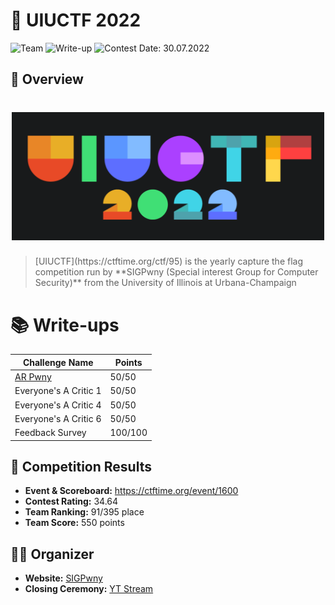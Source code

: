 # 🚩 UIUCTF 2022 

![Team](https://img.shields.io/badge/Team-F!NDERS_KEEPERS-brown.svg)
![Write-up](https://img.shields.io/badge/Write--ups-02-blue.svg)
![Contest Date: 30.07.2022](https://img.shields.io/badge/Contest%20Date-30.07.22--01.08.22-lightgrey.svg)


## 🧾 Overview
 
<h1 align="center"><img alt="cover" src="cover.png" width="500px" /> </h1> 
<blockquote>
[UIUCTF](https://ctftime.org/ctf/95) is the yearly capture the flag competition run by **SIGPwny (Special interest Group for Computer Security)** from the University of Illinois at Urbana-Champaign
</blockquote>



# 📚 Write-ups
 
 | Challenge Name          | Points
 | --------------          | ------
 | [AR Pwny](web/ARPwny/README.md) | 50/50
 | Everyone's A Critic 1 | 50/50
 | Everyone's A Critic 4 | 50/50
 | Everyone's A Critic 6 | 50/50
 | Feedback Survey | 100/100


## 🥇 Competition Results
* **Event & Scoreboard:** https://ctftime.org/event/1600
* **Contest Rating:** 34.64
* **Team Ranking:** 91/395 place
* **Team Score:** 550 points


## 🙋‍♂️ Organizer
* **Website:** [SIGPwny](https://sigpwny.com)
* **Closing Ceremony:** [YT Stream](https://youtu.be/OYjxHoWDhxE)
